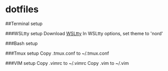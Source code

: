 # dotfiles
##Terminal setup

###WSLtty setup
Download [WSLtty](https://github.com/mintty/wsltty)
In WSLtty options, set theme to 'nord'

###Bash setup

###Tmux setup
Copy .tmux.conf to ~/.tmux.conf

###VIM setup
Copy .vimrc to ~/.vimrc
Copy .vim to ~/.vim

